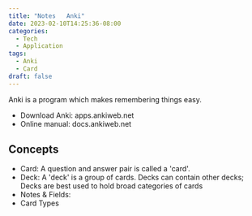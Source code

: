 ```yaml
---
title: "Notes   Anki"
date: 2023-02-10T14:25:36-08:00
categories:
  - Tech
  - Application
tags:
  - Anki
  - Card
draft: false
---
```


Anki is a program which makes remembering things easy. 

* Download Anki: apps.ankiweb.net
* Online manual: docs.ankiweb.net

## Concepts
* Card: A question and answer pair is called a 'card'.
* Deck: A 'deck' is a group of cards. Decks can contain other decks; Decks are best used to hold broad categories of cards
* Notes & Fields:
* Card Types
